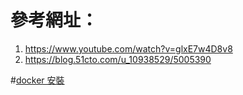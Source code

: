 # 參考網址：
1. https://www.youtube.com/watch?v=glxE7w4D8v8
2. https://blog.51cto.com/u_10938529/5005390

#[docker 安裝](https://github.com/eggwu96007/nqu111-2/blob/main/linux3/Week6.md)
